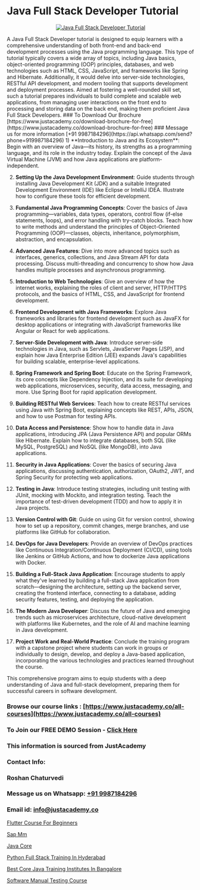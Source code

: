 # Java Full Stack Developer Tutorial

<p align="center">
  <a href="https://justacademy.co/program-detail/full-stack-web-development">
    <img src="https://justacademy.co/storage2/program_images/1704700371.webp" alt="Java Full Stack Developer Tutorial">
  </a>
</p>
A Java Full Stack Developer tutorial is designed to equip learners with a comprehensive understanding of both front-end and back-end development processes using the Java programming language. This type of tutorial typically covers a wide array of topics, including Java basics, object-oriented programming (OOP) principles, databases, and web technologies such as HTML, CSS, JavaScript, and frameworks like Spring and Hibernate. Additionally, it would delve into server-side technologies, RESTful API development, and modern tooling that supports development and deployment processes. Aimed at fostering a well-rounded skill set, such a tutorial prepares individuals to build complete and scalable web applications, from managing user interactions on the front end to processing and storing data on the back end, making them proficient Java Full Stack Developers.
### To Download Our Brochure [https://www.justacademy.co/download-brochure-for-free](https://www.justacademy.co/download-brochure-for-free)
### Message us for more information [+91 9987184296](https://api.whatsapp.com/send?phone=919987184296)
1) **Introduction to Java and its Ecosystem**: Begin with an overview of Java—its history, its strengths as a programming language, and its role in the industry today. Explain the concept of the Java Virtual Machine (JVM) and how Java applications are platform-independent.

2) **Setting Up the Java Development Environment**: Guide students through installing Java Development Kit (JDK) and a suitable Integrated Development Environment (IDE) like Eclipse or IntelliJ IDEA. Illustrate how to configure these tools for efficient development.

3) **Fundamental Java Programming Concepts**: Cover the basics of Java programming—variables, data types, operators, control flow (if-else statements, loops), and error handling with try-catch blocks. Teach how to write methods and understand the principles of Object-Oriented Programming (OOP)—classes, objects, inheritance, polymorphism, abstraction, and encapsulation.

4) **Advanced Java Features**: Dive into more advanced topics such as interfaces, generics, collections, and Java Stream API for data processing. Discuss multi-threading and concurrency to show how Java handles multiple processes and asynchronous programming.

5) **Introduction to Web Technologies**: Give an overview of how the internet works, explaining the roles of client and server, HTTP/HTTPS protocols, and the basics of HTML, CSS, and JavaScript for frontend development.

6) **Frontend Development with Java Frameworks**: Explore Java frameworks and libraries for frontend development such as JavaFX for desktop applications or integrating with JavaScript frameworks like Angular or React for web applications.

7) **Server-Side Development with Java**: Introduce server-side technologies in Java, such as Servlets, JavaServer Pages (JSP), and explain how Java Enterprise Edition (JEE) expands Java's capabilities for building scalable, enterprise-level applications.

8) **Spring Framework and Spring Boot**: Educate on the Spring Framework, its core concepts like Dependency Injection, and its suite for developing web applications, microservices, security, data access, messaging, and more. Use Spring Boot for rapid application development.

9) **Building RESTful Web Services**: Teach how to create RESTful services using Java with Spring Boot, explaining concepts like REST, APIs, JSON, and how to use Postman for testing APIs.

10) **Data Access and Persistence**: Show how to handle data in Java applications, introducing JPA (Java Persistence API) and popular ORMs like Hibernate. Explain how to integrate databases, both SQL (like MySQL, PostgreSQL) and NoSQL (like MongoDB), into Java applications.

11) **Security in Java Applications**: Cover the basics of securing Java applications, discussing authentication, authorization, OAuth2, JWT, and Spring Security for protecting web applications.

12) **Testing in Java**: Introduce testing strategies, including unit testing with JUnit, mocking with Mockito, and integration testing. Teach the importance of test-driven development (TDD) and how to apply it in Java projects.

13) **Version Control with Git**: Guide on using Git for version control, showing how to set up a repository, commit changes, merge branches, and use platforms like GitHub for collaboration.

14) **DevOps for Java Developers**: Provide an overview of DevOps practices like Continuous Integration/Continuous Deployment (CI/CD), using tools like Jenkins or GitHub Actions, and how to dockerize Java applications with Docker.

15) **Building a Full-Stack Java Application**: Encourage students to apply what they've learned by building a full-stack Java application from scratch—designing the architecture, setting up the backend server, creating the frontend interface, connecting to a database, adding security features, testing, and deploying the application.

16) **The Modern Java Developer**: Discuss the future of Java and emerging trends such as microservices architecture, cloud-native development with platforms like Kubernetes, and the role of AI and machine learning in Java development.

17) **Project Work and Real-World Practice**: Conclude the training program with a capstone project where students can work in groups or individually to design, develop, and deploy a Java-based application, incorporating the various technologies and practices learned throughout the course.

This comprehensive program aims to equip students with a deep understanding of Java and full-stack development, preparing them for successful careers in software development.

### Browse our course links : [https://www.justacademy.co/all-courses](https://www.justacademy.co/all-courses) 
### To Join our FREE DEMO Session - [Click Here](https://www.justacademy.co/register-for-course-demo)


### This information is sourced from JustAcademy
### Contact Info:
### Roshan Chaturvedi
### Message us on Whatsapp: [+91 9987184296](https://api.whatsapp.com/send?phone=919987184296)
### Email id: [info@justacademy.co](mailto:info@justacademy.co)
                
[Flutter Course For Beginners](https://www.linkedin.com/pulse/flutter-course-beginners-justacademy-6z16c/)

[Sap Mm](https://www.linkedin.com/pulse/sap-mm-justacademy-pune-1dtkc?trackingId=touF9OlA4U2EUR9uSRu8kA%3D%3D&lipi=urn%3Ali%3Apage%3Ad_flagship3_company_admin%3B29WLpZO4T7eqWsLqmXNgZw%3D%3D)

[Java Core](https://medium.com/@akanshapatil/java-core-b4c54c19d59b)

[Python Full Stack Training In Hyderabad](https://medium.com/@kamblerajas684/python-full-stack-training-in-hyderabad-037d1e828215)

[Best Core Java Training Institutes In Bangalore](https://justacademyin.github.io/justacademy/best-core-java-training-institutes-in-bangalore)

[Software Manual Testing Course](https://justacademyin.github.io/justacademy/software-manual-testing-course)


